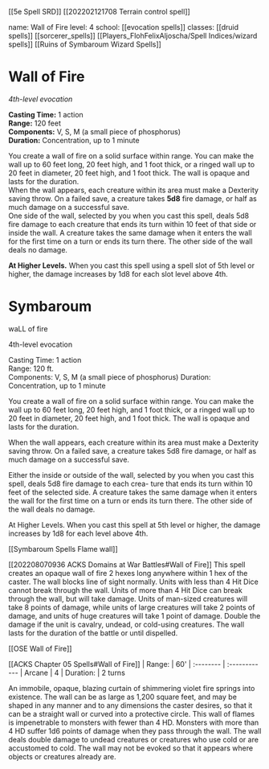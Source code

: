 [[5e Spell SRD]]
[[202202121708 Terrain control spell]]

name: Wall of Fire
level: 4
school: [[evocation spells]]
classes: [[druid spells]]
         [[sorcerer_spells]]
         [[Players_FlohFelixAljoscha/Spell Indices/wizard spells]] [[Ruins of Symbaroum Wizard Spells]]


# Wall of Fire 
_4th-level evocation_ 

**Casting Time:** 1 action    
**Range:** 120 feet    
**Components:** V, S, M (a small piece of phosphorus)    
**Duration:** Concentration, up to 1 minute 

You create a wall of fire on a solid surface within range. You can make the wall up to 60 feet long, 20 feet high, and 1 foot thick, or a ringed wall up to 20 feet in diameter, 20 feet high, and 1 foot thick. The wall is opaque and lasts for the duration.    
When the wall appears, each creature within its area must make a Dexterity saving throw. On a failed save, a creature takes **5d8** fire damage, or half as much damage on a successful save.    
One side of the wall, selected by you when you cast this spell, deals 5d8 fire damage to each creature that ends its turn within 10 feet of that side or inside the wall. A creature takes the same damage when it enters the wall for the first time on a turn or ends its turn there. The other side of the wall deals no damage. 

**At Higher Levels.** When you cast this spell using a spell slot of 5th level or higher, the damage increases by 1d8 for each slot level above 4th. 


# Symbaroum
waLL of fire

4th-level evocation

Casting Time: 1 action  
Range: 120 ft.  
Components: V, S, M (a small piece of phosphorus) Duration: Concentration, up to 1 minute

You create a wall of fire on a solid surface within range. You can make the wall up to 60 feet long, 20 feet high, and 1 foot thick, or a ringed wall up to 20 feet in diameter, 20 feet high, and 1 foot thick. The wall is opaque and lasts for the duration.

When the wall appears, each creature within its area must make a Dexterity saving throw. On a failed save, a creature takes 5d8 fire damage, or half as much damage on a successful save.

Either the inside or outside of the wall, selected by you when you cast this spell, deals 5d8 fire damage to each crea- ture that ends its turn within 10 feet of the selected side. A creature takes the same damage when it enters the wall for the first time on a turn or ends its turn there. The other side of the wall deals no damage.

At Higher Levels. When you cast this spell at 5th level or higher, the damage increases by 1d8 for each level above 4th.


 [[Symbaroum Spells Flame wall]]

[[202208070936 ACKS Domains at War Battles#Wall of Fire]]
This spell creates an opaque wall of fire 2 hexes long anywhere within 1 hex of the caster. The wall blocks line of sight normally. Units with less than 4 Hit Dice cannot break through the wall. Units of more than 4 Hit Dice can break through the wall, but will take damage. Units of man-sized creatures will take 8 points of damage, while units of large creatures will take 2 points of damage, and units of huge creatures will take 1 point of damage. Double the damage if the unit is cavalry, undead, or cold-using creatures. The wall lasts for the duration of the battle or until dispelled.

[[OSE Wall of Fire]]

[[ACKS Chapter 05 Spells#Wall of Fire]]
| Range:    | 60'
| :-------- | :------------
| Arcane    | 4
| Duration: | 2 turns

An immobile, opaque, blazing curtain of shimmering violet fire springs into existence. The wall can be as large as 1,200 square feet, and may be shaped in any manner and to any dimensions the caster desires, so that it can be a straight wall or curved into a protective circle. This wall of flames is impenetrable to monsters with fewer than 4 HD. Monsters with more than 4 HD suffer 1d6 points of damage when they pass through the wall. The wall deals double damage to undead creatures or creatures who use cold or are accustomed to cold. The wall may not be evoked so that it appears where objects or creatures already are.